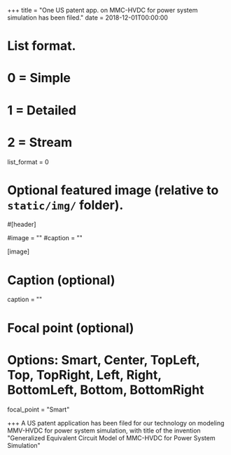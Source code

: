 +++
title = "One US patent app. on MMC-HVDC for power system simulation has been filed."
date = 2018-12-01T00:00:00

# List format.
#   0 = Simple
#   1 = Detailed
#   2 = Stream
list_format = 0

# Optional featured image (relative to `static/img/` folder).
#[header]

#image = ""
#caption = ""

[image]
  # Caption (optional)
  caption = ""
  
  # Focal point (optional)
  # Options: Smart, Center, TopLeft, Top, TopRight, Left, Right, BottomLeft, Bottom, BottomRight
  focal_point = "Smart"

+++
A US patent application has been filed for our technology on modeling MMV-HVDC for power system simulation, with title of the invention "Generalized Equivalent Circuit Model of MMC-HVDC for Power System Simulation"
